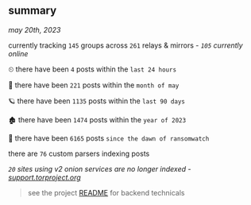 
## summary
_may 20th, 2023_

currently tracking `145` groups across `261` relays & mirrors - _`105` currently online_

⏲ there have been `4` posts within the `last 24 hours`

🦈 there have been `221` posts within the `month of may`

🪐 there have been `1135` posts within the `last 90 days`

🏚 there have been `1474` posts within the `year of 2023`

🦕 there have been `6165` posts `since the dawn of ransomwatch`

there are `76` custom parsers indexing posts

_`20` sites using v2 onion services are no longer indexed - [support.torproject.org](https://support.torproject.org/onionservices/v2-deprecation/)_

> see the project [README](https://github.com/joshhighet/ransomwatch#ransomwatch--) for backend technicals
